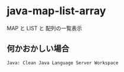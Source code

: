 # java-map-list-array
MAP と LIST と 配列の一覧表示

## 何かおかしい場合
```
Java: Clean Java Language Server Workspace
```
